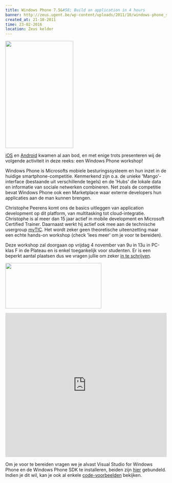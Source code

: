 ```yaml
---
title: Windows Phone 7.5&#58; Build an application in 4 hours
banner: http://zeus.ugent.be/wp-content/uploads/2011/10/windows-phone_small.png
created_at: 21-10-2011
time: 23-02-2016
location: Zeus kelder
---
```


<a href="https://zeus.ugent.be/wp-content/uploads/2011/10/windows-phone.png"><img src="http://zeus.ugent.be/wp-content/uploads/2011/10/windows-phone_small.png" alt="" title="Windows Phone Poster" width="212" height="335" class="alignright size-full wp-image-926" /></a>

<a href="http://zeus.ugent.be/2009/10/27/introductie-tot-cocoa-development/">iOS</a> en <a href="http://zeus.ugent.be/2010/10/22/android-development-introductie/">Android</a> kwamen al aan bod, en met enige trots presenteren wij de volgende activiteit in deze reeks: een Windows Phone workshop!

Windows Phone is Microsofts mobiele besturingssysteem en hun inzet in de huidige smartphone-competitie. Kenmerkend zijn o.a. de unieke 'Mango'-interface (bestaande uit verschillende tegels) en de 'Hubs' die lokale data en informatie van sociale netwerken combineren. Net zoals de competitie bevat Windows Phone ook een Marketplace waar externe developers hun applicaties aan de man kunnen brengen.

Christophe Peerens komt ons de basics uitleggen van application development op dit platform, van multitasking tot cloud-integratie. Christophe is al meer dan 15 jaar actief in mobile development en Microsoft Certified Trainer. Daarnaast werkt hij actief ook mee aan de technische usergroup <a href="http://www.mytic.be/default.aspx">myTIC</a>. Het wordt zeker geen theoretische uiteenzetting maar een echte hands-on workshop (check 'lees meer' om je voor te bereiden).

Deze workshop zal doorgaan op vrijdag 4 november van 9u in 13u in PC-klas F in de Plateau en is enkel toegankelijk voor studenten. Er is een beperkt aantal plaatsen dus we vragen jullie om zeker <a href="http://zeus.ugent.be/2011/10/21/windows-phone-7-5-build-an-application-in-4-hours/">in te schrijven</a>.

<a href="http://durfondernemen.ugent.be/"><img src="http://zeus.ugent.be/wp-content/uploads/2011/10/durfondernemen-300x142.png" alt="" title="durfondernemen" width="300" height="142" class="aligncenter size-medium wp-image-930" /></a>

<!--more-->

<iframe src="https://docs.google.com/spreadsheet/embeddedform?formkey=dEVnNUUtQkd1MmxCWjR5RmZXRUVFR0E6MQ" width="100%" height="450" frameborder="0" marginheight="0" marginwidth="0">Loading...</iframe>

Om je voor te bereiden vragen we je alvast Visual Studio for Windows Phone en de Windows Phone SDK te installeren, beiden zijn <a href="http://www.microsoft.com/download/en/details.aspx?displaylang=en&id=27570">hier</a> gebundeld. Indien je dit wil, kan je ook al enkele <a href="http://www.mytic.be/blog/dhe/Lists/Billets/Post.aspx?ID=45">code-voorbeelden</a> bekijken.


